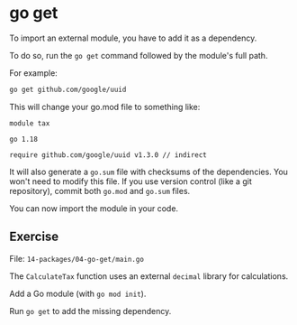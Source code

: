 # go get

To import an external module, you have to add it as a dependency.

To do so, run the `go get` command followed by the module's full path.

For example:

```bash
go get github.com/google/uuid
```

This will change your go.mod file to something like:

```text
module tax

go 1.18

require github.com/google/uuid v1.3.0 // indirect
```

It will also generate a `go.sum` file with checksums of the dependencies.
You won't need to modify this file.
If you use version control (like a git repository), commit both `go.mod` and `go.sum` files.

You can now import the module in your code.

## Exercise

File: `14-packages/04-go-get/main.go`

The `CalculateTax` function uses an external `decimal` library for calculations.

Add a Go module (with `go mod init`).

Run `go get` to add the missing dependency.
